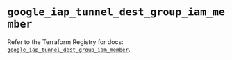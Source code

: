 # `google_iap_tunnel_dest_group_iam_member`

Refer to the Terraform Registry for docs: [`google_iap_tunnel_dest_group_iam_member`](https://registry.terraform.io/providers/hashicorp/google-beta/6.49.2/docs/resources/google_iap_tunnel_dest_group_iam_member).
